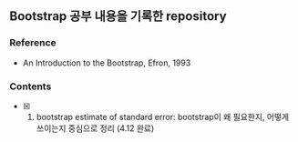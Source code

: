 ## Bootstrap 공부 내용을 기록한 repository

### Reference
* An Introduction to the Bootstrap, Efron, 1993

### Contents
- [X] 1. bootstrap estimate of standard error: bootstrap이 왜 필요한지, 어떻게 쓰이는지 중심으로 정리 (4.12 완료)
